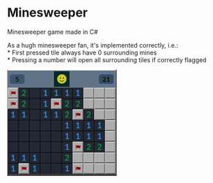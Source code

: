 # Minesweeper
Minesweeper game made in C#

As a hugh minesweeper fan, it's implemented correctly, i.e.:  
    *   First pressed tile always have 0 surrounding mines  
    *   Pressing a number will open all surrounding tiles if correctly flagged  

 ![Image](https://github.com/Stiabo/Minesweeper/blob/master/Image/Minesweeper-example-screenshot.PNG "Example screenshot")
    
